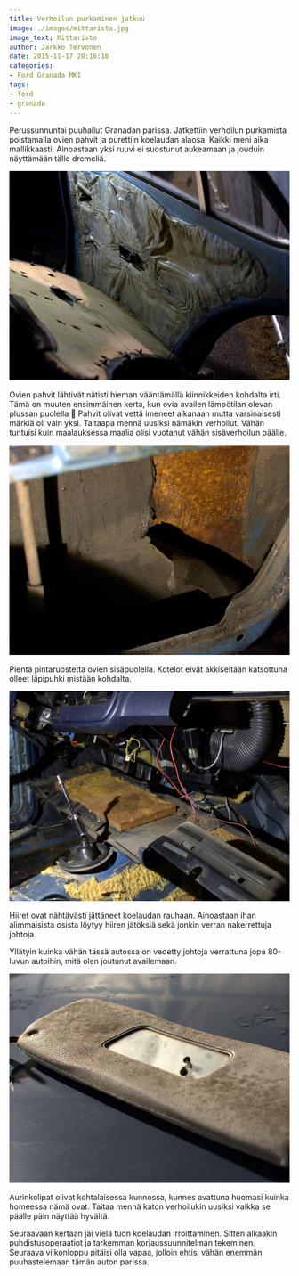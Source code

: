 ```yaml
---
title: Verhoilun purkaminen jatkuu
image: ./images/mittaristo.jpg
image_text: Mittaristo
author: Jarkko Tervonen
date: 2015-11-17 20:16:16
categories:
- Ford Granada MK1
tags:
- ford
- granada
---
```

Perussunnuntai puuhailut Granadan parissa. Jatkettiin verhoilun purkamista poistamalla ovien pahvit ja purettiin koelaudan alaosa. Kaikki meni aika mallikkaasti. Ainoastaan yksi ruuvi ei suostunut aukeamaan ja jouduin näyttämään tälle dremeliä.

![Oikea takaovi](./images/oikea-takaovi.jpg)

Ovien pahvit lähtivät nätisti hieman vääntämällä kiinnikkeiden kohdalta irti. Tämä on muuten ensimmäinen kerta, kun ovia availen lämpötilan olevan plussan puolella 🙂 Pahvit olivat vettä imeneet aikanaan mutta varsinaisesti märkiä oli vain yksi. Taitaapa mennä uusiksi nämäkin verhoilut. Vähän tuntuisi kuin maalauksessa maalia olisi vuotanut vähän sisäverhoilun päälle.

![VenäjOikean takaoven ruosteänhiekka](./images/oikea-takaovi-ruoste.jpg)

Pientä pintaruostetta ovien sisäpuolella. Kotelot eivät äkkiseltään katsottuna olleet läpipuhki mistään kohdalta.

![Koelautaa purettu](./images/koelautaa-purettu.jpg)

Hiiret ovat nähtävästi jättäneet koelaudan rauhaan. Ainoastaan ihan alimmaisista osista löytyy hiiren jätöksiä sekä jonkin verran nakerrettuja johtoja.

Yllätyin kuinka vähän tässä autossa on vedetty johtoja verrattuna jopa 80-luvun autoihin, mitä olen joutunut availemaan.

![Aurinkolippa](./images/aurinkolippa.jpg)

Aurinkolipat olivat kohtalaisessa kunnossa, kunnes avattuna huomasi kuinka homeessa nämä ovat. Taitaa mennä katon verhoilukin uusiksi vaikka se päälle päin näyttää hyvältä.

Seuraavaan kertaan jäi vielä tuon koelaudan irroittaminen. Sitten alkaakin puhdistusoperaatiot ja tarkemman korjaussuunnitelman tekeminen. Seuraava viikonloppu pitäisi olla vapaa, jolloin ehtisi vähän enemmän puuhastelemaan tämän auton parissa.

